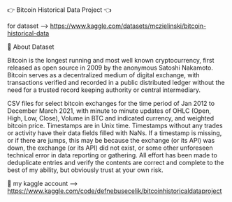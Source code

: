 👉 Bitcoin Historical Data Project 👈

for dataset --> https://www.kaggle.com/datasets/mczielinski/bitcoin-historical-data

📁 About Dataset

Bitcoin is the longest running and most well known cryptocurrency, first released as open source in 2009 by the anonymous Satoshi Nakamoto.
Bitcoin serves as a decentralized medium of digital exchange, with transactions verified and recorded in a public distributed ledger without the need for a trusted record keeping authority or central intermediary.

CSV files for select bitcoin exchanges for the time period of Jan 2012 to December March 2021, with minute to minute updates of OHLC (Open, High, Low, Close), Volume in BTC and indicated currency, and weighted bitcoin price.
Timestamps are in Unix time. Timestamps without any trades or activity have their data fields filled with NaNs. If a timestamp is missing, or if there are jumps, this may be because the exchange (or its API) was down, the exchange (or its API) did not exist, or some other unforeseen technical error in data reporting or gathering. 
All effort has been made to deduplicate entries and verify the contents are correct and complete to the best of my ability, but obviously trust at your own risk.

📣 my kaggle account --> https://www.kaggle.com/code/defnebusecelik/bitcoinhistoricaldataproject

